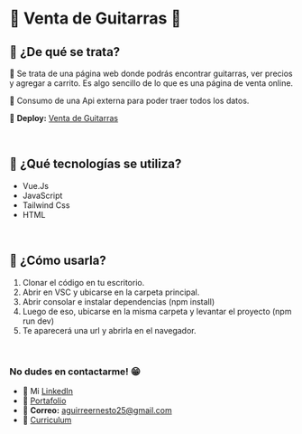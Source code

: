 # 🎸 **Venta de Guitarras** 🎸

## **📌 ¿De qué se trata?**

📍 Se trata de una página web donde podrás encontrar guitarras, ver precios y agregar a carrito. Es algo sencillo de lo que es una página de venta online. 

📍 Consumo de una Api externa para poder traer todos los datos.

📍 **Deploy:** [Venta de Guitarras](https://guitarras-vuejs.netlify.app/)

 <br /> 

## **📌 ¿Qué tecnologías se utiliza?**

- Vue.Js
- JavaScript
- Tailwind Css
- HTML

<br />

## **📌 ¿Cómo usarla?**
1) Clonar el código en tu escritorio.
2) Abrir en VSC y ubicarse en la carpeta principal.
3) Abrir consolar e instalar dependencias (npm install)
4) Luego de eso, ubicarse en la misma carpeta y levantar el proyecto (npm run dev)
5) Te aparecerá una url y abrirla en el navegador.

<br />

### **No dudes en contactarme!** 😁
* 👔 Mi [LinkedIn](https://www.linkedin.com/in/ernesto-aguirre-chama-a9a090269/)
* 💼 [Portafolio](https://portafolio-ernesto-aguirre.netlify.app/)
* 📧 **Correo:** aguirreernesto25@gmail.com
* 📃 [Curriculum](https://drive.google.com/file/d/1d8ZnlCBlI2fiBwINQUVaSoyVkv89ID3X/view?usp=drive_link)
